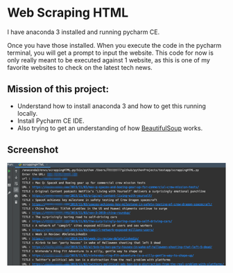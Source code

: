# Web Scraping HTML

I have anaconda 3 installed and running pycharm CE. 

Once you have those installed. When you execute the code in the pycharm terminal, you will get a prompt to input the website. This code for now is only really meant to be executed against 1 website, as this is one of my favorite websites to check on the latest tech news. 

## Mission of this project:
* Understand how to install anaconda 3 and how to get this running locally. 
* Install Pycharm CE IDE.
* Also trying to get an understanding of how [BeautifulSoup](https://www.crummy.com/software/BeautifulSoup/bs4/doc/) works.

## Screenshot

![screenshot](./images/scrappingHTML_py2.png)

